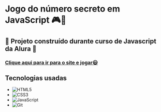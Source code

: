 #  Jogo do número secreto em JavaScript 🎮🔮
## 🎉 Projeto construído durante curso de Javascript da Alura 🎉
### [Clique aqui para ir para o site e jogar😃](https://devcayna.github.io/game_numero_secreto_js/)


## Tecnologias usadas
- ![HTML5](https://img.shields.io/badge/HTML5-E34F26?style=for-the-badge&logo=html5&logoColor=white)
- ![CSS3](https://img.shields.io/badge/CSS3-1572B6?style=for-the-badge&logo=css3&logoColor=white)
- ![JavaScript](https://img.shields.io/badge/JavaScript-F7DF1E?style=for-the-badge&logo=javascript&logoColor=black)
- ![Git](https://img.shields.io/badge/GIT-E44C30?style=for-the-badge&logo=git&logoColor=white)
